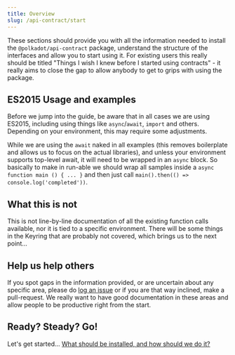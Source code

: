 ```yaml
---
title: Overview
slug: /api-contract/start
---
```


These sections should provide you with all the information needed to install the `@polkadot/api-contract` package, understand the structure of the interfaces and allow you to start using it. For existing users this really should be titled "Things I wish I knew before I started using contracts" - it really aims to close the gap to allow anybody to get to grips with using the package.


## ES2015 Usage and examples

Before we jump into the guide, be aware that in all cases we are using ES2015, including using things like `async`/`await`, `import` and others. Depending on your environment, this may require some adjustments.

While we are using the `await` naked in all examples (this removes boilerplate and allows us to focus on the actual libraries), and unless your environment supports top-level await, it will need to be wrapped in an `async` block. So basically to make in run-able we should wrap all samples inside a `async function main () { ... }` and then just call `main().then(() => console.log('completed'))`.


## What this is not

This is not line-by-line documentation of all the existing function calls available, nor it is tied to a specific environment. There will be some things in the Keyring that are probably not covered, which brings us to the next point...


## Help us help others

If you spot gaps in the information provided, or are uncertain about any specific area, please do [log an issue](https://github.com/polkadot-js/docs/issues) or if you are that way inclined, make a pull-request. We really want to have good documentation in these areas and allow people to be productive right from the start.


## Ready? Steady? Go!

Let's get started... [What should be installed, and how should we do it?](install.md)
